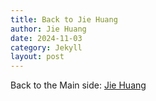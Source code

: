 ```yaml
---
title: Back to Jie Huang
author: Jie Huang
date: 2024-11-03
category: Jekyll
layout: post
---
```


Back to the Main side: [Jie Huang](https://chezvivian.github.io)
